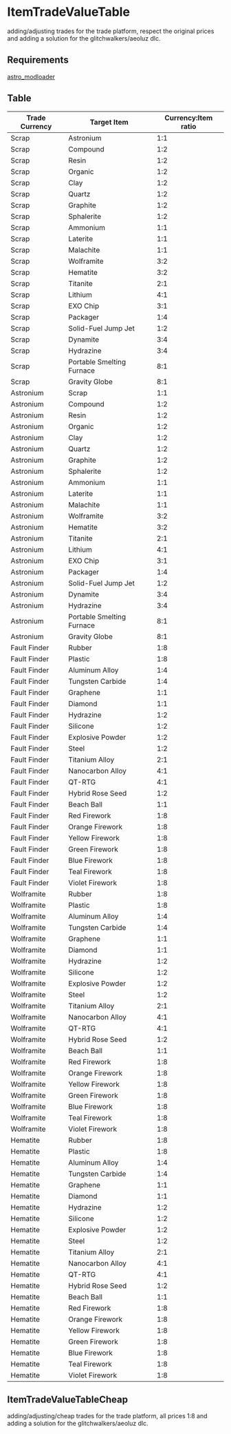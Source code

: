 # ItemTradeValueTable

adding/adjusting trades for the trade platform, respect the original prices and adding a solution for the glitchwalkers/aeoluz dlc.

## Requirements

[astro_modloader](https://github.com/AstroTechies/astro_modloader/releases)

## Table

| Trade Currency | Target Item               | Currency:Item ratio |
| -------------- | ------------------------- | ------------------- |
| Scrap          | Astronium                 | 1:1                 |
| Scrap          | Compound                  | 1:2                 |
| Scrap          | Resin                     | 1:2                 |
| Scrap          | Organic                   | 1:2                 |
| Scrap          | Clay                      | 1:2                 |
| Scrap          | Quartz                    | 1:2                 |
| Scrap          | Graphite                  | 1:2                 |
| Scrap          | Sphalerite                | 1:2                 |
| Scrap          | Ammonium                  | 1:1                 |
| Scrap          | Laterite                  | 1:1                 |
| Scrap          | Malachite                 | 1:1                 |
| Scrap          | Wolframite                | 3:2                 |
| Scrap          | Hematite                  | 3:2                 |
| Scrap          | Titanite                  | 2:1                 |
| Scrap          | Lithium                   | 4:1                 |
| Scrap          | EXO Chip                  | 3:1                 |
| Scrap          | Packager                  | 1:4                 |
| Scrap          | Solid-Fuel Jump Jet       | 1:2                 |
| Scrap          | Dynamite                  | 3:4                 |
| Scrap          | Hydrazine                 | 3:4                 |
| Scrap          | Portable Smelting Furnace | 8:1                 |
| Scrap          | Gravity Globe             | 8:1                 |
| Astronium      | Scrap                     | 1:1                 |
| Astronium      | Compound                  | 1:2                 |
| Astronium      | Resin                     | 1:2                 |
| Astronium      | Organic                   | 1:2                 |
| Astronium      | Clay                      | 1:2                 |
| Astronium      | Quartz                    | 1:2                 |
| Astronium      | Graphite                  | 1:2                 |
| Astronium      | Sphalerite                | 1:2                 |
| Astronium      | Ammonium                  | 1:1                 |
| Astronium      | Laterite                  | 1:1                 |
| Astronium      | Malachite                 | 1:1                 |
| Astronium      | Wolframite                | 3:2                 |
| Astronium      | Hematite                  | 3:2                 |
| Astronium      | Titanite                  | 2:1                 |
| Astronium      | Lithium                   | 4:1                 |
| Astronium      | EXO Chip                  | 3:1                 |
| Astronium      | Packager                  | 1:4                 |
| Astronium      | Solid-Fuel Jump Jet       | 1:2                 |
| Astronium      | Dynamite                  | 3:4                 |
| Astronium      | Hydrazine                 | 3:4                 |
| Astronium      | Portable Smelting Furnace | 8:1                 |
| Astronium      | Gravity Globe             | 8:1                 |
| Fault Finder   | Rubber                    | 1:8                 |
| Fault Finder   | Plastic                   | 1:8                 |
| Fault Finder   | Aluminum Alloy            | 1:4                 |
| Fault Finder   | Tungsten Carbide          | 1:4                 |
| Fault Finder   | Graphene                  | 1:1                 |
| Fault Finder   | Diamond                   | 1:1                 |
| Fault Finder   | Hydrazine                 | 1:2                 |
| Fault Finder   | Silicone                  | 1:2                 |
| Fault Finder   | Explosive Powder          | 1:2                 |
| Fault Finder   | Steel                     | 1:2                 |
| Fault Finder   | Titanium Alloy            | 2:1                 |
| Fault Finder   | Nanocarbon Alloy          | 4:1                 |
| Fault Finder   | QT-RTG                    | 4:1                 |
| Fault Finder   | Hybrid Rose Seed          | 1:2                 |
| Fault Finder   | Beach Ball                | 1:1                 |
| Fault Finder   | Red Firework              | 1:8                 |
| Fault Finder   | Orange Firework           | 1:8                 |
| Fault Finder   | Yellow Firework           | 1:8                 |
| Fault Finder   | Green Firework            | 1:8                 |
| Fault Finder   | Blue Firework             | 1:8                 |
| Fault Finder   | Teal Firework             | 1:8                 |
| Fault Finder   | Violet Firework           | 1:8                 |
| Wolframite     | Rubber                    | 1:8                 |
| Wolframite     | Plastic                   | 1:8                 |
| Wolframite     | Aluminum Alloy            | 1:4                 |
| Wolframite     | Tungsten Carbide          | 1:4                 |
| Wolframite     | Graphene                  | 1:1                 |
| Wolframite     | Diamond                   | 1:1                 |
| Wolframite     | Hydrazine                 | 1:2                 |
| Wolframite     | Silicone                  | 1:2                 |
| Wolframite     | Explosive Powder          | 1:2                 |
| Wolframite     | Steel                     | 1:2                 |
| Wolframite     | Titanium Alloy            | 2:1                 |
| Wolframite     | Nanocarbon Alloy          | 4:1                 |
| Wolframite     | QT-RTG                    | 4:1                 |
| Wolframite     | Hybrid Rose Seed          | 1:2                 |
| Wolframite     | Beach Ball                | 1:1                 |
| Wolframite     | Red Firework              | 1:8                 |
| Wolframite     | Orange Firework           | 1:8                 |
| Wolframite     | Yellow Firework           | 1:8                 |
| Wolframite     | Green Firework            | 1:8                 |
| Wolframite     | Blue Firework             | 1:8                 |
| Wolframite     | Teal Firework             | 1:8                 |
| Wolframite     | Violet Firework           | 1:8                 |
| Hematite       | Rubber                    | 1:8                 |
| Hematite       | Plastic                   | 1:8                 |
| Hematite       | Aluminum Alloy            | 1:4                 |
| Hematite       | Tungsten Carbide          | 1:4                 |
| Hematite       | Graphene                  | 1:1                 |
| Hematite       | Diamond                   | 1:1                 |
| Hematite       | Hydrazine                 | 1:2                 |
| Hematite       | Silicone                  | 1:2                 |
| Hematite       | Explosive Powder          | 1:2                 |
| Hematite       | Steel                     | 1:2                 |
| Hematite       | Titanium Alloy            | 2:1                 |
| Hematite       | Nanocarbon Alloy          | 4:1                 |
| Hematite       | QT-RTG                    | 4:1                 |
| Hematite       | Hybrid Rose Seed          | 1:2                 |
| Hematite       | Beach Ball                | 1:1                 |
| Hematite       | Red Firework              | 1:8                 |
| Hematite       | Orange Firework           | 1:8                 |
| Hematite       | Yellow Firework           | 1:8                 |
| Hematite       | Green Firework            | 1:8                 |
| Hematite       | Blue Firework             | 1:8                 |
| Hematite       | Teal Firework             | 1:8                 |
| Hematite       | Violet Firework           | 1:8                 |

## ItemTradeValueTableCheap

adding/adjusting/cheap trades for the trade platform, all prices 1:8 and adding a solution for the glitchwalkers/aeoluz dlc.
